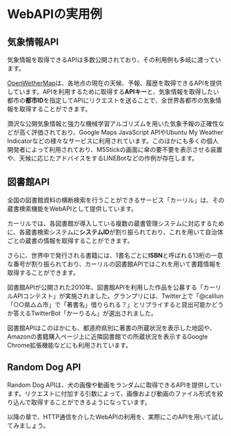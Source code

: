 # WebAPIの実用例

## 気象情報API
気象情報を取得できるAPIは多数公開されており、その利用例も多岐に渡っています。

[OpenWetherMap](https://openweathermap.org/)は、各地点の現在の天候、予報、履歴を取得できるAPIを提供しています。APIを利用するために取得する**APIキー**と、気象情報を取得したい都市の**都市ID**を指定してAPIにリクエストを送ることで、全世界各都市の気象情報を取得することができます。

潤沢な公開気象情報と強力な機械学習アルゴリズムを用いた気象予報の正確性などが高く評価されており、Google Maps JavaScript APIやUbuntu My Weather Indicatorなどの様々なサービスに利用されています。このほかにも多くの個人開発者によって利用されており、M5Stickの画面に傘の要不要を表示させる装置や、天候に応じたアドバイスをするLINEBotなどの作例が存在します。

<!-- 
resources:
https://github.com/chubin/wttr.in
https://openweathermap.org/
https://openweathermap.org/technology
https://openweathermap.org/examples
owmを使ってみる: 使い方の解説、実用例はなし
https://qiita.com/nownabe/items/aeac1ce0977be963a740
m5stickを玄関に取り付けて傘の要不要を報告させる
https://qiita.com/nih/items/5b122e9b43f3f10e7acf
m5stackの画面に天気を表示
https://qiita.com/kz1017/items/09a8c2aef2ece60a6128
-->

## 図書館API
全国の図書館資料の横断検索を行うことができるサービス「カーリル」は、その蔵書検索機能をWebAPIとして提供しています。

カーリルでは、各図書館が導入している複数の蔵書管理システムに対応するために、各蔵書検索システムに**システムID**が割り振られており、これを用いて自治体ごとの蔵書の情報を取得することができます。

さらに、世界中で発行される書籍には、1書名ごとに**ISBN**と呼ばれる13桁の一意な番号が割り振られており、カーリルの図書館APIではこれを用いて書籍情報を取得することができます。

図書館APIが公開された2010年、図書館APIを利用した作品を公募する「カーリルAPIコンテスト」が実施されました。グランプリには、Twitter上で「@calilun「○○県△△市」で「著書名」借りられる？」とリプライすると貸出可能かどうか答えるTwitterBot「かーりるん」が選出されました。

図書館APIはこのほかにも、都道府県別に著書の所蔵状況を表示した地図や、Amazonの書籍購入ページ上に近隣図書館での所蔵状況を表示するGoogle Chrome拡張機能などにも利用されています。

<!-- 
resources:
https://api.calil.jp/check?appkey=insert-your-app-key&isbn=4150115311&systemid=Tokyo_Toshima
豊島区内でのグレッグ・イーガン『ディアスポラ』(ハヤカワ文庫SF、2005)の所蔵状況

https://twitter.com/kurubushi_rm/status/1348217400626302977
『独学大全』著者による都道府県別の所蔵状況マップ

https://sonohon.com/
Amazonの書籍購入ページ上に近隣図書館での所蔵状況を表示するGoogle Chrome拡張機能
-->

## Random Dog API
Random Dog APIは、犬の画像や動画をランダムに取得できるAPIを提供しています。リクエストに付加する引数によって、画像および動画のファイル形式を絞り込んで取得することができるようになっています。

以降の章で、HTTP通信を介したWebAPIの利用を、実際にこのAPIを用いて試してみましょう。

<!-- 
resources:
https://random.dog/
 -->
